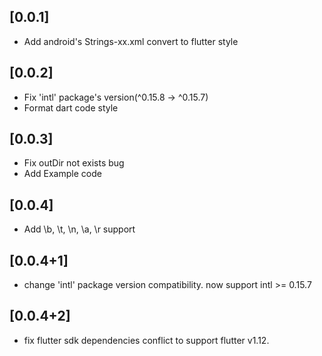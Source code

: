 ## [0.0.1]

* Add android's Strings-xx.xml convert to flutter style

## [0.0.2]

* Fix 'intl' package's version(^0.15.8 -> ^0.15.7)
* Format dart code style

## [0.0.3]

* Fix outDir not exists bug
* Add Example code

## [0.0.4]

* Add \b, \t, \n, \a, \r support

## [0.0.4+1]

* change 'intl' package version compatibility. now support intl >= 0.15.7

## [0.0.4+2]

*  fix flutter sdk dependencies conflict to support flutter v1.12.